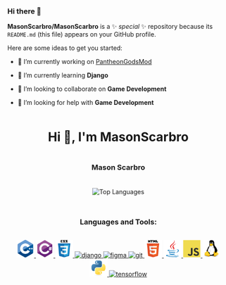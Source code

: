 ### Hi there 👋


**MasonScarbro/MasonScarbro** is a ✨ _special_ ✨ repository because its `README.md` (this file) appears on your GitHub profile.

Here are some ideas to get you started:



<p align="center"> </p>

- 🔭 I’m currently working on [PantheonGodsMod](https://gamebanana.com/mods/456554)

- 🌱 I’m currently learning **Django**

- 👯 I’m looking to collaborate on **Game Development**

- 🤝 I’m looking for help with **Game Development**

<div style="display: flex; flex-direction: column; align-items: center;">
    <h1 align="center">Hi 👋, I'm MasonScarbro</h1>
    <h3 align="center">Mason Scarbro</h3>

<div style="text-align: center;">

  <!-- Your existing content goes here -->

  <div style="margin-top: 20px;">
    <!-- Wrap the stats image inside a div for centering -->
    <div style="display: inline-block;">
      <img src="https://github-readme-stats.vercel.app/api/top-langs/?username=MasonScarbro&layout=donut-vertical&bg_color=001B2E&langs_count=8&hide=html&show_icons=true" alt="Top Languages" style="width: 50%; height: auto;">
    </div>
  </div>

</div>
  
<p align="center">
</p>

<h3 align="center">Languages and Tools:</h3>
<p align="center"> <a href="https://www.w3schools.com/cpp/" target="_blank" rel="noreferrer"> <img src="https://raw.githubusercontent.com/devicons/devicon/master/icons/cplusplus/cplusplus-original.svg" alt="cplusplus" width="40" height="40"/> </a> <a href="https://www.w3schools.com/cs/" target="_blank" rel="noreferrer"> <img src="https://raw.githubusercontent.com/devicons/devicon/master/icons/csharp/csharp-original.svg" alt="csharp" width="40" height="40"/> </a> <a href="https://www.w3schools.com/css/" target="_blank" rel="noreferrer"> <img src="https://raw.githubusercontent.com/devicons/devicon/master/icons/css3/css3-original-wordmark.svg" alt="css3" width="40" height="40"/> </a> <a href="https://www.djangoproject.com/" target="_blank" rel="noreferrer"> <img src="https://cdn.worldvectorlogo.com/logos/django.svg" alt="django" width="40" height="40"/> </a> <a href="https://www.figma.com/" target="_blank" rel="noreferrer"> <img src="https://www.vectorlogo.zone/logos/figma/figma-icon.svg" alt="figma" width="40" height="40"/> </a> <a href="https://git-scm.com/" target="_blank" rel="noreferrer"> <img src="https://www.vectorlogo.zone/logos/git-scm/git-scm-icon.svg" alt="git" width="40" height="40"/> </a> <a href="https://www.w3.org/html/" target="_blank" rel="noreferrer"> <img src="https://raw.githubusercontent.com/devicons/devicon/master/icons/html5/html5-original-wordmark.svg" alt="html5" width="40" height="40"/> </a> <a href="https://www.java.com" target="_blank" rel="noreferrer"> <img src="https://raw.githubusercontent.com/devicons/devicon/master/icons/java/java-original.svg" alt="java" width="40" height="40"/> </a> <a href="https://developer.mozilla.org/en-US/docs/Web/JavaScript" target="_blank" rel="noreferrer"> <img src="https://raw.githubusercontent.com/devicons/devicon/master/icons/javascript/javascript-original.svg" alt="javascript" width="40" height="40"/> </a> <a href="https://www.linux.org/" target="_blank" rel="noreferrer"> <img src="https://raw.githubusercontent.com/devicons/devicon/master/icons/linux/linux-original.svg" alt="linux" width="40" height="40"/> </a> <a href="https://www.python.org" target="_blank" rel="noreferrer"> <img src="https://raw.githubusercontent.com/devicons/devicon/master/icons/python/python-original.svg" alt="python" width="40" height="40"/> </a> <a href="https://www.tensorflow.org" target="_blank" rel="noreferrer"> <img src="https://www.vectorlogo.zone/logos/tensorflow/tensorflow-icon.svg" alt="tensorflow" width="40" height="40"/> </a> </p>



</div>
